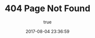 ---
title: 404 Page Not Found
date: 2017-08-04 23:36:59
type: error
layout: error
author: 
  nick: 金炳
  link: https://www.github.com/stone-jin
---